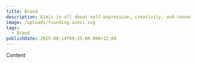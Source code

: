 ```yaml
---
title: Brand
description: Aimii is all about self-expression, creativity, and connection.
image: /uploads/founding-aimii.svg
tags:
  - Brand
publishDate: 2025-08-14T09:35:00.000+12:00
---
```

Content
